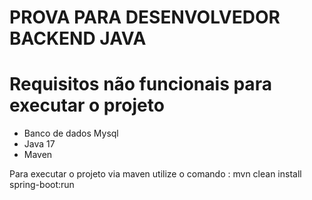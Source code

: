 # PROVA PARA DESENVOLVEDOR BACKEND JAVA

# Requisitos não funcionais para executar o projeto

 - Banco de dados Mysql
 - Java 17
 - Maven

Para executar o projeto via maven utilize o comando : mvn clean install spring-boot:run
